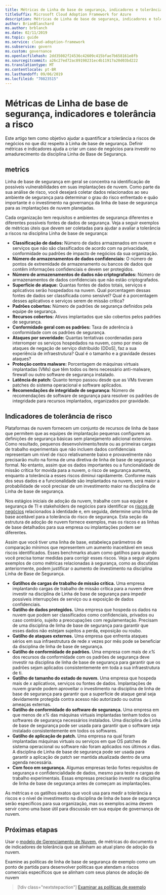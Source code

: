 ```yaml
---
title: Métricas de Linha de base de segurança, indicadores e tolerância a risco
titleSuffix: Microsoft Cloud Adoption Framework for Azure
description: Métricas de Linha de base de segurança, indicadores e tolerância a risco
author: BrianBlanchard
ms.author: brblanch
ms.date: 02/11/2019
ms.topic: guide
ms.service: cloud-adoption-framework
ms.subservice: govern
ms.custom: governance
ms.openlocfilehash: 2dd35082f24536c42609c415bfae7b658161e8fb
ms.sourcegitcommit: a26c27ed72ac89198231ec4b11917a20d03bd222
ms.translationtype: MT
ms.contentlocale: pt-BR
ms.lasthandoff: 09/06/2019
ms.locfileid: "70823515"
---
```

# <a name="security-baseline-metrics-indicators-and-risk-tolerance"></a>Métricas de Linha de base de segurança, indicadores e tolerância a risco

Este artigo tem como objetivo ajudar a quantificar a tolerância a riscos de negócios no que diz respeito à Linha de base de segurança. Definir métricas e indicadores ajuda a criar um caso de negócios para investir no amadurecimento da disciplina Linha de Base de Segurança.

## <a name="metrics"></a>metrics

Linha de base de segurança em geral se concentra na identificação de possíveis vulnerabilidades em suas implantações de nuvem. Como parte da sua análise de risco, você desejará coletar dados relacionados ao seu ambiente de segurança para determinar o grau do risco enfrentado e quão importante é o investimento na governança da linha de base de segurança para as implantações de nuvem planejadas.

Cada organização tem requisitos e ambientes de segurança diferentes e diferentes possíveis fontes de dados de segurança. Veja a seguir exemplos de métricas úteis que devem ser coletadas para ajudar a avaliar a tolerância a riscos na disciplina Linha de base de segurança:

- **Classificação de dados:** Número de dados armazenados em nuvem e serviços que não são classificados de acordo com na privacidade, conformidade ou padrões de impacto de negócios da sua organização.
- **Número de armazenamentos de dados confidenciais:** O número de pontos de extremidade de armazenamento ou bancos de dados que contêm informações confidenciais e devem ser protegidos.
- **Número de armazenamentos de dados não criptografados:** Número de armazenamentos de dados confidenciais que não estão criptografados.
- **Superfície de ataque:** Quantas fontes de dados totais, serviços e aplicativos serão hospedados na nuvem. Qual porcentagem dessas fontes de dados ser classificada como sensível? Qual é a porcentagem desses aplicativos e serviços serem de missão crítica?
- **Padrões cobertos:** Número de padrões de segurança definidos pela equipe de segurança.
- **Recursos cobertos:** Ativos implantados que são cobertos pelos padrões de segurança.
- **Conformidade geral com os padrões:** Taxa de aderência à conformidade com os padrões de segurança.
- **Ataques por severidade:** Quantas tentativas coordenadas para interromper os serviços hospedados na nuvem, como por meio de ataques de negação de serviço distribuído (DDoS), faz a sua experiência de infraestrutura? Qual é o tamanho e a gravidade desses ataques?
- **Proteção contra malware:** Porcentagem de máquinas virtuais implantadas (VMs) que têm todos os itens necessário anti-malware, firewall ou outro software de segurança instalado.
- **Latência de patch:** Quanto tempo passou desde que as VMs tiveram patches do sistema operacional e software aplicados.
- **Recomendações de integridade de segurança:** Número de recomendações de software de segurança para resolver os padrões de integridade para recursos implantados, organizados por gravidade.

## <a name="risk-tolerance-indicators"></a>Indicadores de tolerância de risco

Plataformas de nuvem fornecem um conjunto de recursos de linha de base que permitem que as equipes de implantação pequenas configurem as definições de segurança básicas sem planejamento adicional extensivo. Como resultado, pequenos desenvolvimento/teste ou as primeiras cargas de trabalho experimentais que não incluem dados confidenciais representam um nível de risco relativamente baixo e provavelmente não precisarão muito na forma de uma diretiva de linha de base de segurança formal. No entanto, assim que os dados importantes ou a funcionalidade de missão crítica for movida para a nuvem, o risco de segurança aumenta, enquanto a tolerância a esses riscos diminui rapidamente. Conforme mais dos seus dados e a funcionalidade são implantados na nuvem, será maior a probabilidade de você precisar de um investimento maior na disciplina de Linha de base de segurança.

Nos estágios iniciais de adoção da nuvem, trabalhe com sua equipe e segurança de TI e stakeholders de negócios para identificar os [riscos de negócios](business-risks.md) relacionados à identidade e, em seguida, determine uma linha de base aceitável para a tolerância do risco de segurança. Esta seção da estrutura de adoção de nuvem fornece exemplos, mas os riscos e as linhas de base detalhados para sua empresa ou implantações podem ser diferentes.

Assim que você tiver uma linha de base, estabeleça parâmetros de comparação mínimos que representem um aumento inaceitável em seus riscos identificados. Esses benchmarks atuam como gatilhos para quando você precisa tomar medidas para corrigir esses riscos. Veja a seguir alguns exemplos de como métricas relacionadas à segurança, como as discutidas anteriormente, podem justificar o aumento de investimento na disciplina Linha de Base de Segurança.

- **Gatilhos de cargas de trabalho de missão crítica.** Uma empresa implantando cargas de trabalho de missão crítica para a nuvem deve investir na disciplina de Linha de base de segurança para impedir possíveis interrupções de serviço ou a exposição de dados confidenciais.
- **Gatilho de dados protegidos.** Uma empresa que hospeda os dados na nuvem que podem ser classificados como confidenciais, privados ou caso contrário, sujeito a preocupações com regulamentação. Precisam de uma disciplina de linha de base de segurança para garantir que esses dados não estejam sujeitos a perda, exposição ou roubo.
- **Gatilho de ataques externos.** Uma empresa que enfrenta ataques sérios em sua infraestrutura de rede _x_ vezes por mês pode se beneficiar da disciplina de linha de base de segurança.
- **Gatilho de conformidade de padrões.** Uma empresa com mais de _x%_ dos recursos da conformidade com os padrões de segurança deve investir na disciplina de linha de base de segurança para garantir que os padrões sejam aplicados consistentemente em toda a sua infraestrutura de ti.
- **Gatilho de tamanho do estado de nuvem.** Uma empresa que hospeda mais de _x_ aplicativos, serviços ou fontes de dados. Implantações de nuvem grande podem aproveitar o investimento na disciplina de linha de base de segurança para garantir que a superfície de ataque geral seja devidamente protegida contra acesso não autorizado ou outras ameaças externas.
- **Gatilho de conformidade do software de segurança.** Uma empresa em que menos de _x%_ das máquinas virtuais implantadas tenham todos os softwares de segurança necessários instalados. Uma disciplina de Linha de base de segurança pode ser usada para garantir que o software seja instalado consistentemente em todos os softwares.
- **Gatilho de aplicação de patch.** Uma empresa na qual foram implantadas máquinas virtuais ou serviços em que OS patches de sistema operacional ou software não foram aplicados nos últimos _x_ dias. A disciplina de Linha de base de segurança pode ser usada para garantir a aplicação de patch ser mantida atualizada dentro de uma agenda necessária.
- **Com foco em segurança.** Algumas empresas terão fortes requisitos de segurança e confidencialidade de dados, mesmo para teste e cargas de trabalho experimentais. Essas empresas precisarão investir na disciplina de linha de base de segurança antes de começam as implantações.

As métricas e os gatilhos exatos que você usa para medir a tolerância a riscos e o nível de investimento na disciplina de linha de base de segurança serão específicos para sua organização, mas os exemplos acima devem servir como uma base útil para discussão em sua equipe de governança de nuvem.

## <a name="next-steps"></a>Próximas etapas

Usar o [modelo de Gerenciamento de Nuvem](./template.md), de métricas do documento e de indicadores de tolerância que se alinham ao atual plano de adoção da nuvem.

Examine as políticas de linha de base de segurança de exemplo como um ponto de partida para desenvolver políticas que atendam a riscos comerciais específicos que se alinham com seus planos de adoção de nuvem

> [!div class="nextstepaction"]
> [Examinar as políticas de exemplo](./policy-statements.md)
